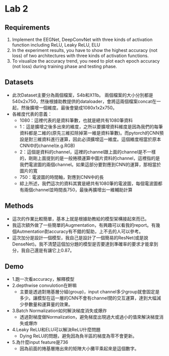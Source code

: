 # Lab 2
## Requirements
1. Implement the EEGNet, DeepConvNet with three kinds of activation
function including ReLU, Leaky ReLU, ELU
2. In the experiment results, you have to show the highest accuracy (not loss) of
two architectures with three kinds of activation functions.
3. To visualize the accuracy trend, you need to plot each epoch accuracy (not
loss) during training phase and testing phase.
## Datasets
- 此次Dataset主要分為兩個檔案，S4b和X11b。
兩個檔案的大小分別都是540x2x750，然後根據助教提供的dataloader，會將這兩個檔案concat在一起，然後擴增一個維度。最後會變成1080x1x2x750。
- 各維度代表的意義：
    - 1080：這裡代表的是資料筆數，也就是總共有1080筆資料
    - 1：這是擴增之後多出來的維度，之所以要擴增資料維度是因為我們的每筆資料都是二維的(原先三維扣除掉第一維是資料筆數)。而pytorch的CNN預設是對三維資料進行運算，因此必須擴增這一維度。這個維度相當於原本CNN中的channel(e.g.RGB)
    - 2：這個是資料的channel，這裡的channel跟上面的channel是不一樣的，剛剛上面提到的是一般捲積運算中圖片資料的channel，這裡指的是我們電波圖的兩個channel。如果這部分要對應到CNN的運算，那相當於圖片的寬
    - 750：電波圖的時間軸，對應到CNN中的長
    - 綜上所述，我們這次的資料其實是總共有1080筆的電波圖，每個電波圖都有兩個channel並時間長750，最後再擴增出一維輔助計算
## Methods
- 這次的作業比較簡單，基本上就是根據助教給的模型架構接起來而已。
- 我這次額外做了一些簡單的Augmentation，有興趣可以看我的report。有幾個Autmentation對accuracy有不錯的幫助，上不去的人可以參考。
- 這次加分是設計一個模型，我自己是設計了一個簡易的ResNet(或是說DenseNet)。我不清楚這個加分題的模型是否要達到準確率的要求才能拿到分，我自己還是有讓它上0.87。

## Demo
- 1.跑一次看accuracy，解釋模型
- 2.depthwise convulotion在幹嘛
    - 主要是透過對捲基層分組(group)，input channel多少group就會固定是多少。讓模型在這一層的CNN不會有channel間的交互運算，達到大幅減少參數量和運算量的效果。
- 3.Batch Normalization如何解決梯度消失或爆炸
    - 透過對梯度做Normalization，避免梯度出現過大或過小的值來解決梯度消失或爆炸
- 4.Leaky ReLU和ELU可以解決ReLU什麼問題
    - Dying ReLU的問題，避免因為負半區的梯度為零不會更新。
- 5.為什麼input feature是736
    - 因為前面的捲基層捲出來的矩陣大小攤平乘起來是這個數字。
